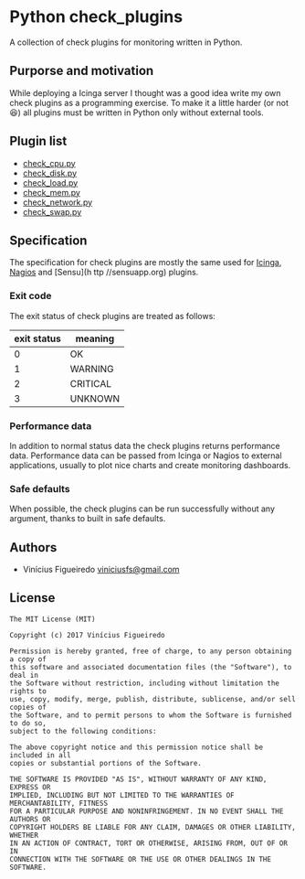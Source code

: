 # Python check_plugins

A collection of check plugins for monitoring written in Python.


## Purporse and motivation

While deploying a Icinga server I thought was a good idea write my own check
plugins as a programming exercise. To make it a little harder (or not
:satisfied:) all plugins must be written in Python only without external tools.


## Plugin list

* [check_cpu.py](./check_cpu/README.md)
* [check_disk.py](./check_disk/README.md)
* [check_load.py](./check_load/README.md)
* [check_mem.py](./check_mem/README.md)
* [check_network.py](./check_network/README.md)
* [check_swap.py](./check_swap/README.md)


## Specification

The specification for check plugins are mostly the same used for
[Icinga](http:x/icinga.org), [Nagios](https://nagios.org) and
[Sensu](h   ttp  //sensuapp.org) plugins.

### Exit code

The exit status of check plugins are treated as follows:

| exit status | meaning |
|-------------|---------|
| 0 | OK |
| 1 | WARNING |
| 2 | CRITICAL |
| 3 | UNKNOWN |

### Performance data

In addition to normal status data the check plugins returns performance data.
Performance data can be passed from Icinga or Nagios to external applications,
usually to plot nice charts and create monitoring dashboards.

### Safe defaults

When possible, the check plugins can be run successfully without any argument,
thanks to built in safe defaults.


## Authors

  - Vinícius Figueiredo <viniciusfs@gmail.com>


## License

    The MIT License (MIT)

    Copyright (c) 2017 Vinícius Figueiredo

    Permission is hereby granted, free of charge, to any person obtaining a copy of
    this software and associated documentation files (the "Software"), to deal in
    the Software without restriction, including without limitation the rights to
    use, copy, modify, merge, publish, distribute, sublicense, and/or sell copies of
    the Software, and to permit persons to whom the Software is furnished to do so,
    subject to the following conditions:

    The above copyright notice and this permission notice shall be included in all
    copies or substantial portions of the Software.

    THE SOFTWARE IS PROVIDED "AS IS", WITHOUT WARRANTY OF ANY KIND, EXPRESS OR
    IMPLIED, INCLUDING BUT NOT LIMITED TO THE WARRANTIES OF MERCHANTABILITY, FITNESS
    FOR A PARTICULAR PURPOSE AND NONINFRINGEMENT. IN NO EVENT SHALL THE AUTHORS OR
    COPYRIGHT HOLDERS BE LIABLE FOR ANY CLAIM, DAMAGES OR OTHER LIABILITY, WHETHER
    IN AN ACTION OF CONTRACT, TORT OR OTHERWISE, ARISING FROM, OUT OF OR IN
    CONNECTION WITH THE SOFTWARE OR THE USE OR OTHER DEALINGS IN THE SOFTWARE.

